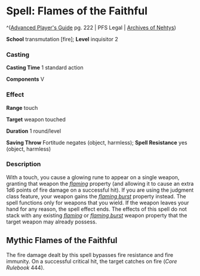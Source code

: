 # Spell: Flames of the Faithful

^([Advanced Player's Guide][ss-flames-of-the-faithful] pg. 222 | PFS Legal | [Archives of Nehtys][sn-flames-of-the-faithful])

**School** transmutation [fire]; **Level** inquisitor 2

### Casting

**Casting Time** 1 standard action

**Components** V

### Effect

**Range** touch

**Target** weapon touched

**Duration** 1 round/level

**Saving Throw** Fortitude negates (object, harmless); **Spell Resistance** yes (object, harmless)

### Description

With a touch, you cause a glowing rune to appear on a single weapon, granting that weapon the _[flaming]_ property (and allowing it to cause an extra 1d6 points of fire damage on a successful hit). If you are using the judgment class feature, your weapon gains the _[flaming burst]_ property instead. The spell functions only for weapons that you wield. If the weapon leaves your hand for any reason, the spell effect ends. The effects of this spell do not stack with any existing _[flaming]_ or _[flaming burst]_ weapon property that the target weapon may already possess.

## Mythic Flames of the Faithful

The fire damage dealt by this spell bypasses fire resistance and fire immunity. On a successful critical hit, the target catches on fire (_Core Rulebook_ 444).

[ss-flames-of-the-faithful]: http://paizo.com/pathfinderRPG/v57
[sn-flames-of-the-faithful]: http://www.archivesofnethys.com/SpellDisplay.aspx?ItemName=Flames%20of%20the%20Faithful
[flaming burst]: http://www.archivesofnethys.com/SpellDisplay.aspx?ItemName=flaming%20burst
[flaming]: http://www.archivesofnethys.com/SpellDisplay.aspx?ItemName=flaming